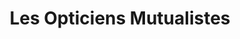 ---
title: "Les Opticiens Mutualistes"
url: /grande-synthe/les-opticiens-mutualistes/
shop: Optiker
---